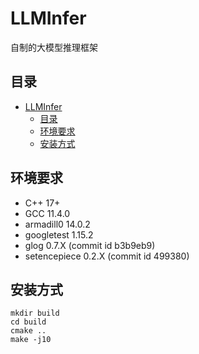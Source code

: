 # LLMInfer

自制的大模型推理框架

## 目录

- [LLMInfer](#llminfer)
  - [目录](#目录)
  - [环境要求](#环境要求)
  - [安装方式](#安装方式)

## 环境要求

- C++ 17+
- GCC 11.4.0
- armadill0 14.0.2
- googletest 1.15.2
- glog 0.7.X (commit id b3b9eb9)
- setencepiece 0.2.X (commit id 499380)

## 安装方式

```shell
mkdir build
cd build
cmake ..
make -j10
```